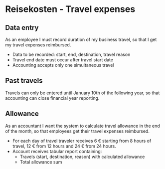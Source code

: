 # Reisekosten - Travel expenses

## Data entry

As an employee I must record duration of my business travel,
so that I get my travel expenses reimbursed.

* Data to be recorded: start, end, destination, travel reason
* Travel end date must occur after travel start date
* Accounting accepts only one simultaneous travel

## Past travels

Travels can only be entered until January 10th of the following year,
so that accounting can close financial year reporting.

## Allowance

As an accountant I want the system to calculate travel allowance
in the end of the month, so that employees get their travel expenses
reimbursed.

* For each day of travel traveler receives 6 € starting from 
  8 hours of travel, 12 € from 12 hours and 24 € from 24 hours.
* Account receives tabular report containing:
  * Travels (start, destination, reason) with calculated allowance
  * Total allowance sum
